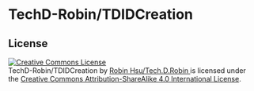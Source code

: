 
# TechD-Robin/TDIDCreation




## License

<a rel="license" href="http://creativecommons.org/licenses/by-sa/4.0/"><img alt="Creative Commons License" style="border-width:0" src="https://i.creativecommons.org/l/by-sa/4.0/88x31.png" /></a><br /> 
<span xmlns:dct="http://purl.org/dc/terms/" property="dct:title"> TechD-Robin/TDIDCreation </span> by <a xmlns:cc="http://creativecommons.org/ns#" href="https://github.com/TechD-Robin" property="cc:attributionName" rel="cc:attributionURL"> Robin Hsu/Tech.D.Robin </a> 
is licensed under the 
<a rel="license" href="http://creativecommons.org/licenses/by-sa/4.0/">Creative Commons Attribution-ShareAlike 4.0 International License</a>. 


